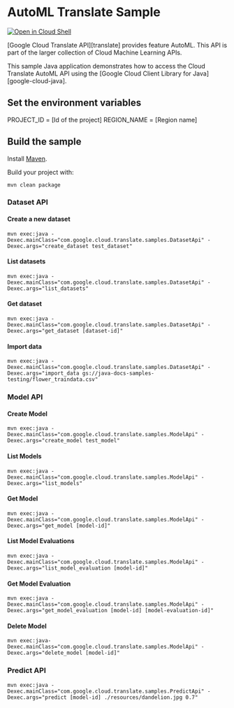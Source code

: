 # AutoML Translate Sample

<a href="https://console.cloud.google.com/cloudshell/open?git_repo=https://github.com/GoogleCloudPlatform/java-docs-samples&page=editor&open_in_editor=vision/beta/cloud-client/README.md">
<img alt="Open in Cloud Shell" src ="http://gstatic.com/cloudssh/images/open-btn.png"></a>

[Google Cloud Translate API][translate] provides feature AutoML.
This API is part of the larger collection of Cloud Machine Learning APIs.

This sample Java application demonstrates how to access the Cloud Translate AutoML API
using the [Google Cloud Client Library for Java][google-cloud-java].

## Set the environment variables

PROJECT_ID = [Id of the project]
REGION_NAME = [Region name]

## Build the sample

Install [Maven](http://maven.apache.org/).

Build your project with:

```
mvn clean package
```

### Dataset API

#### Create a new dataset
```
mvn exec:java -Dexec.mainClass="com.google.cloud.translate.samples.DatasetApi" -Dexec.args="create_dataset test_dataset"
```

#### List datasets
```
mvn exec:java -Dexec.mainClass="com.google.cloud.translate.samples.DatasetApi" -Dexec.args="list_datasets"
```

#### Get dataset
```
mvn exec:java -Dexec.mainClass="com.google.cloud.translate.samples.DatasetApi" -Dexec.args="get_dataset [dataset-id]"
```

#### Import data
```
mvn exec:java -Dexec.mainClass="com.google.cloud.translate.samples.DatasetApi" -Dexec.args="import_data gs://java-docs-samples-testing/flower_traindata.csv"
```

### Model API

#### Create Model
```
mvn exec:java -Dexec.mainClass="com.google.cloud.translate.samples.ModelApi" -Dexec.args="create_model test_model"
```

#### List Models
```
mvn exec:java -Dexec.mainClass="com.google.cloud.translate.samples.ModelApi" -Dexec.args="list_models"
```

#### Get Model
```
mvn exec:java -Dexec.mainClass="com.google.cloud.translate.samples.ModelApi" -Dexec.args="get_model [model-id]"
```

#### List Model Evaluations
```
mvn exec:java -Dexec.mainClass="com.google.cloud.translate.samples.ModelApi" -Dexec.args="list_model_evaluation [model-id]"
```

#### Get Model Evaluation
```
mvn exec:java -Dexec.mainClass="com.google.cloud.translate.samples.ModelApi" -Dexec.args="get_model_evaluation [model-id] [model-evaluation-id]"
```

#### Delete Model
```
mvn exec:java-Dexec.mainClass="com.google.cloud.translate.samples.ModelApi" -Dexec.args="delete_model [model-id]"
```
### Predict API

```
mvn exec:java -Dexec.mainClass="com.google.cloud.translate.samples.PredictApi" -Dexec.args="predict [model-id] ./resources/dandelion.jpg 0.7"
```


